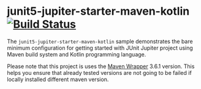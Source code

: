 # junit5-jupiter-starter-maven-kotlin [![Build Status](https://travis-ci.org/junit-team/junit5-samples.svg?branch=master)](https://travis-ci.org/junit-team/junit5-samples)

The `junit5-jupiter-starter-maven-kotlin` sample demonstrates the bare minimum configuration for
getting started with JUnit Jupiter project using Maven build system and Kotlin programming language.

Please note that this project is uses the [Maven Wrapper](https://github.com/takari/maven-wrapper)
3.6.1 version. This helps you ensure that already tested versions are not going to be failed if
locally installed different maven version. 
